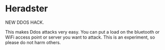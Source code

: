 # Heradster
NEW DDOS HACK.

This makes Ddos attacks very easy. You can put a load on the bluetooth or WiFi access point or server you want to attack. This is an experiment, so please do not harm others.


